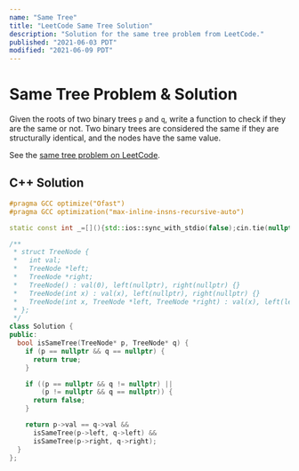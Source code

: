 ```yaml
---
name: "Same Tree"
title: "LeetCode Same Tree Solution"
description: "Solution for the same tree problem from LeetCode."
published: "2021-06-03 PDT"
modified: "2021-06-09 PDT"
---
```


# Same Tree Problem & Solution

Given the roots of two binary trees `p` and `q`, write a function to check if they are the same or not.
Two binary trees are considered the same if they are structurally identical, and the nodes have the same value.

See the [same tree problem on LeetCode](https://leetcode.com/problems/same-tree).

## C++ Solution

```cpp
#pragma GCC optimize("Ofast")
#pragma GCC optimization("max-inline-insns-recursive-auto")

static const int _=[](){std::ios::sync_with_stdio(false);cin.tie(nullptr);cout.tie(nullptr);return 0;}();

/**
 * struct TreeNode {
 *   int val;
 *   TreeNode *left;
 *   TreeNode *right;
 *   TreeNode() : val(0), left(nullptr), right(nullptr) {}
 *   TreeNode(int x) : val(x), left(nullptr), right(nullptr) {}
 *   TreeNode(int x, TreeNode *left, TreeNode *right) : val(x), left(left), right(right) {}
 * };
 */
class Solution {
public:
  bool isSameTree(TreeNode* p, TreeNode* q) {
    if (p == nullptr && q == nullptr) {
      return true;
    }

    if ((p == nullptr && q != nullptr) ||
        (p != nullptr && q == nullptr)) {
      return false;
    }

    return p->val == q->val &&
      isSameTree(p->left, q->left) &&
      isSameTree(p->right, q->right);
  }
};
```
